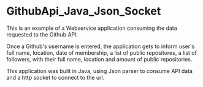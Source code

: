 # GithubApi_Java_Json_Socket

This is an example of a Webservice application consuming the data requested to the Github API. 

Once a Github's username is entered, the application gets to inform user's full name, location, date of membership, a list of public repositores, a list of followers, with their full name, location and amount of public repositories. 

This application was built in Java, using Json parser to consume API data and a http socket to connect to the url.
